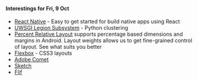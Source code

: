 #### Interestings for Fri, 9 Oct

* [React Native](https://facebook.github.io/react-native/) - Easy to get started for build native apps using React
* [UWSGI Legion Subsystem](http://uwsgi-docs.readthedocs.org/en/latest/Legion.html) - Python clustering
* [Percent Relative Layout](https://developer.android.com/reference/android/support/percent/PercentRelativeLayout.html)  supports percentage based dimensions and margins in Android. Layout weights allows us to get fine-grained control of layout. See what suits you better
* [Flexbox](http://learnlayout.com/flexbox.html) - CSS3 layouts
* [Adobe Comet](http://landing.adobe.com/en/na/products/creative-cloud/comet/229818-notifyme.html?scid=social52541916)
* [Sketch](http://www.sketchapp.com/)
* [Flif](https://github.com/FLIF-hub/FLIF)
